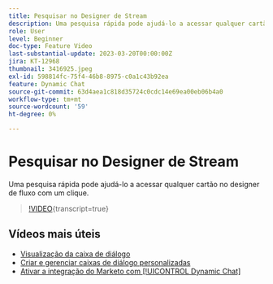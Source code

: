 ```yaml
---
title: Pesquisar no Designer de Stream
description: Uma pesquisa rápida pode ajudá-lo a acessar qualquer cartão no designer de fluxo com um clique.
role: User
level: Beginner
doc-type: Feature Video
last-substantial-update: 2023-03-20T00:00:00Z
jira: KT-12968
thumbnail: 3416925.jpeg
exl-id: 598814fc-75f4-46b8-8975-c0a1c43b92ea
feature: Dynamic Chat
source-git-commit: 63d4aea1c818d35724c0cdc14e69ea00eb06b4a0
workflow-type: tm+mt
source-wordcount: '59'
ht-degree: 0%

---
```


# Pesquisar no Designer de Stream

Uma pesquisa rápida pode ajudá-lo a acessar qualquer cartão no designer de fluxo com um clique.

>[!VIDEO](https://video.tv.adobe.com/v/3416925/?quality=12&learn=on){transcript=true}

## Vídeos mais úteis

* [Visualização da caixa de diálogo](dialogue-preview.md)
* [Criar e gerenciar caixas de diálogo personalizadas](dialogue-management.md)
* [Ativar a integração do Marketo com [!UICONTROL Dynamic Chat]](marketo-integration.md)
